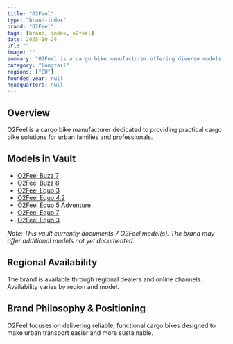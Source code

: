 ```yaml
---
title: "O2Feel"
type: "brand-index"
brand: "O2Feel"
tags: [brand, index, o2feel]
date: 2025-10-24
url: ""
image: ""
summary: "O2Feel is a cargo bike manufacturer offering diverse models for families and professionals."
category: "longtail"
regions: ["EU"]
founded_year: null
headquarters: null
---
```


## Overview

O2Feel is a cargo bike manufacturer dedicated to providing practical cargo bike solutions for urban families and professionals.

## Models in Vault

- [O2Feel Buzz 7](buzz-7.md)
- [O2Feel Buzz 8](buzz-8.md)
- [O2Feel Equo 3](equo-3.md)
- [O2Feel Equo 4.2](equo-4-2.md)
- [O2Feel Equo 5 Adventure](equo-5-adventure.md)
- [O2Feel Equo 7](equo-7.md)
- [O2Feel Equo 3](equo-cargo-boost.md)

_Note: This vault currently documents 7 O2Feel model(s). The brand may offer additional models not yet documented._

## Regional Availability

The brand is available through regional dealers and online channels. Availability varies by region and model.

## Brand Philosophy & Positioning

O2Feel focuses on delivering reliable, functional cargo bikes designed to make urban transport easier and more sustainable.
